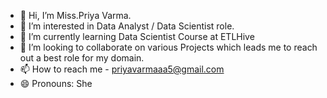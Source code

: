 - 👋 Hi, I’m Miss.Priya Varma.
- 👀 I’m interested in Data Analyst / Data Scientist role.
-  🌱 I’m currently learning Data Scientist Course at ETLHive
- 💞️ I’m looking to collaborate on various Projects which leads me to reach out a best role for my domain.
- 📫 How to reach me - priyavarmaaa5@gmail.com
- 😄 Pronouns: She


<!---
varmapriya/varmapriya is a ✨ special ✨ repository because its `README.md` (this file) appears on your GitHub profile.
You can click the Preview link to take a look at your changes.
--->
